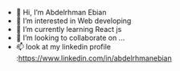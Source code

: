 - 👋 Hi, I’m Abdelrhman Ebian
- 👀 I’m interested in Web developing
- 🌱 I’m currently learning React js
- 💞️ I’m looking to collaborate on ...
- 📫 look at my linkedin profile :https://www.linkedin.com/in/abdelrhmanebian

<!---
AbdelrhmanEbian/AbdelrhmanEbian is a ✨ special ✨ repository because its `README.md` (this file) appears on your GitHub profile.
You can click the Preview link to take a look at your changes.
--->
